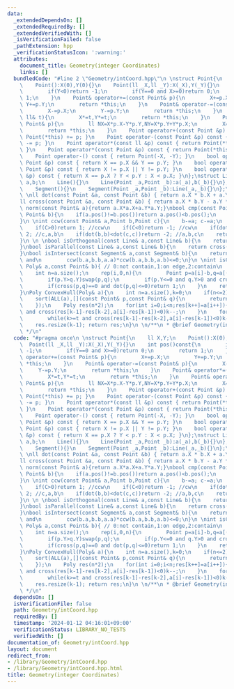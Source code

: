 ```yaml
---
data:
  _extendedDependsOn: []
  _extendedRequiredBy: []
  _extendedVerifiedWith: []
  _isVerificationFailed: false
  _pathExtension: hpp
  _verificationStatusIcon: ':warning:'
  attributes:
    document_title: Geometry(integer Coordinates)
    links: []
  bundledCode: "#line 2 \"Geometry/intCoord.hpp\"\n \nstruct Point{\n    ll X,Y;\n\
    \    Point():X(0),Y(0){}\n    Point(ll _X,ll _Y):X(_X),Y(_Y){}\n    int pos()const{\n\
    \        if(Y<0)return -1;\n        if(Y==0 and X>=0)return 0;\n        return\
    \ 1;\n    }\n    Point& operator+=(const Point& p){\n        X+=p.X;\n       \
    \ Y+=p.Y;\n        return *this;\n    }\n    Point& operator-=(const Point& p){\n\
    \        X-=p.X;\n        Y-=p.Y;\n        return *this;\n    }\n    Point& operator*=(const\
    \ ll& t){\n        X*=t,Y*=t;\n        return *this;\n    }\n    Point& operator*=(const\
    \ Point& p){\n        ll NX=X*p.X-Y*p.Y,NY=X*p.Y+Y*p.X;\n        X=NX,Y=NY;\n\
    \        return *this;\n    }\n    Point operator+(const Point &p) const { return\
    \ Point(*this) += p; }\n    Point operator-(const Point &p) const { return Point(*this)\
    \ -= p; }\n    Point operator*(const ll &p) const { return Point(*this) *= p;\
    \ }\n    Point operator*(const Point &p) const { return Point(*this) *= p; }\n\
    \    Point operator-() const { return Point(-X, -Y); }\n    bool operator==(const\
    \ Point &p) const { return X == p.X && Y == p.Y; }\n    bool operator!=(const\
    \ Point &p) const { return X != p.X || Y != p.Y; }\n    bool operator<(const Point\
    \ &p) const { return X == p.X ? Y < p.Y : X < p.X; }\n};\nstruct Line{\n    Point\
    \ a,b;\n    Line(){}\n    Line(Point _a,Point _b):a(_a),b(_b){}\n};\nstruct Segment:Line{\n\
    \    Segment(){}\n    Segment(Point _a,Point _b):Line(_a,_b){}\n};\nusing Poly=vector<Point>;\n\
    \ \nll dot(const Point &a, const Point &b) { return a.X * b.X + a.Y * b.Y; }\n\
    ll cross(const Point &a, const Point &b) { return a.X * b.Y - a.Y * b.X; }\nll\
    \ norm(const Point& a){return a.X*a.X+a.Y*a.Y;}\nbool cmp(const Point& a,const\
    \ Point& b){\n    if(a.pos()!=b.pos())return a.pos()<b.pos();\n    return a.Y*b.X<a.X*b.Y;\n\
    }\n \nint ccw(const Point& a,Point b,Point c){\n    b-=a; c-=a;\n    ll C=cross(b,c);\n\
    \    if(C>0)return 1; //ccw\n    if(C<0)return -1; //cw\n    if(dot(b,c)<0)return\
    \ 2; //c,a,b\n    if(dot(b,b)<dot(c,c))return -2; //a,b,c\n    return 0; //a,c,b\n\
    }\n \n \nbool isOrthogonal(const Line& a,const Line& b){\n    return dot(a.b-a.a,b.b-b.a)==0;\n\
    }\nbool isParallel(const Line& a,const Line& b){\n    return cross(a.b-a.a,b.b-b.a)==0;\n\
    }\nbool isIntersect(const Segment& a,const Segment& b){\n    return ccw(a.a,a.b,b.a)*ccw(a.a,a.b,b.b)<=0\
    \ and\n        ccw(b.a,b.b,a.a)*ccw(b.a,b.b,a.b)<=0;\n}\n \nint isContained(const\
    \ Poly& a,const Point& b){ // 0:not contain,1:on edge,2:contain\n    bool res=0;\n\
    \    int n=a.size();\n    rep(i,0,n){\n        Point p=a[i]-b,q=a[(i+1)%n]-b;\n\
    \        if(p.Y>q.Y)swap(p,q);\n        if(p.Y<=0 and q.Y>0 and cross(p,q)>0)res^=1;\n\
    \        if(cross(p,q)==0 and dot(p,q)<=0)return 1;\n    }\n    return (res?2:0);\n\
    }\nPoly ConvexHull(Poly& a){\n    int n=a.size(),k=0;\n    if(n<=2)return a;\n\
    \    sort(ALL(a),[](const Point& p,const Point& q){\n        return (p.Y==q.Y?p.X<q.X:p.Y<q.Y);\n\
    \    });\n    Poly res(n*2);\n    for(int i=0;i<n;res[k++]=a[i++]){\n        while(k>=2\
    \ and cross(res[k-1]-res[k-2],a[i]-res[k-1])<0)k--;\n    }\n    for(int i=n-2,t=k+1;i>=0;res[k++]=a[i--]){\n\
    \        while(k>=t and cross(res[k-1]-res[k-2],a[i]-res[k-1])<0)k--;\n    }\n\
    \    res.resize(k-1); return res;\n}\n \n/**\n * @brief Geometry(integer Coordinates)\n\
    \ */\n"
  code: "#pragma once\n \nstruct Point{\n    ll X,Y;\n    Point():X(0),Y(0){}\n  \
    \  Point(ll _X,ll _Y):X(_X),Y(_Y){}\n    int pos()const{\n        if(Y<0)return\
    \ -1;\n        if(Y==0 and X>=0)return 0;\n        return 1;\n    }\n    Point&\
    \ operator+=(const Point& p){\n        X+=p.X;\n        Y+=p.Y;\n        return\
    \ *this;\n    }\n    Point& operator-=(const Point& p){\n        X-=p.X;\n   \
    \     Y-=p.Y;\n        return *this;\n    }\n    Point& operator*=(const ll& t){\n\
    \        X*=t,Y*=t;\n        return *this;\n    }\n    Point& operator*=(const\
    \ Point& p){\n        ll NX=X*p.X-Y*p.Y,NY=X*p.Y+Y*p.X;\n        X=NX,Y=NY;\n\
    \        return *this;\n    }\n    Point operator+(const Point &p) const { return\
    \ Point(*this) += p; }\n    Point operator-(const Point &p) const { return Point(*this)\
    \ -= p; }\n    Point operator*(const ll &p) const { return Point(*this) *= p;\
    \ }\n    Point operator*(const Point &p) const { return Point(*this) *= p; }\n\
    \    Point operator-() const { return Point(-X, -Y); }\n    bool operator==(const\
    \ Point &p) const { return X == p.X && Y == p.Y; }\n    bool operator!=(const\
    \ Point &p) const { return X != p.X || Y != p.Y; }\n    bool operator<(const Point\
    \ &p) const { return X == p.X ? Y < p.Y : X < p.X; }\n};\nstruct Line{\n    Point\
    \ a,b;\n    Line(){}\n    Line(Point _a,Point _b):a(_a),b(_b){}\n};\nstruct Segment:Line{\n\
    \    Segment(){}\n    Segment(Point _a,Point _b):Line(_a,_b){}\n};\nusing Poly=vector<Point>;\n\
    \ \nll dot(const Point &a, const Point &b) { return a.X * b.X + a.Y * b.Y; }\n\
    ll cross(const Point &a, const Point &b) { return a.X * b.Y - a.Y * b.X; }\nll\
    \ norm(const Point& a){return a.X*a.X+a.Y*a.Y;}\nbool cmp(const Point& a,const\
    \ Point& b){\n    if(a.pos()!=b.pos())return a.pos()<b.pos();\n    return a.Y*b.X<a.X*b.Y;\n\
    }\n \nint ccw(const Point& a,Point b,Point c){\n    b-=a; c-=a;\n    ll C=cross(b,c);\n\
    \    if(C>0)return 1; //ccw\n    if(C<0)return -1; //cw\n    if(dot(b,c)<0)return\
    \ 2; //c,a,b\n    if(dot(b,b)<dot(c,c))return -2; //a,b,c\n    return 0; //a,c,b\n\
    }\n \n \nbool isOrthogonal(const Line& a,const Line& b){\n    return dot(a.b-a.a,b.b-b.a)==0;\n\
    }\nbool isParallel(const Line& a,const Line& b){\n    return cross(a.b-a.a,b.b-b.a)==0;\n\
    }\nbool isIntersect(const Segment& a,const Segment& b){\n    return ccw(a.a,a.b,b.a)*ccw(a.a,a.b,b.b)<=0\
    \ and\n        ccw(b.a,b.b,a.a)*ccw(b.a,b.b,a.b)<=0;\n}\n \nint isContained(const\
    \ Poly& a,const Point& b){ // 0:not contain,1:on edge,2:contain\n    bool res=0;\n\
    \    int n=a.size();\n    rep(i,0,n){\n        Point p=a[i]-b,q=a[(i+1)%n]-b;\n\
    \        if(p.Y>q.Y)swap(p,q);\n        if(p.Y<=0 and q.Y>0 and cross(p,q)>0)res^=1;\n\
    \        if(cross(p,q)==0 and dot(p,q)<=0)return 1;\n    }\n    return (res?2:0);\n\
    }\nPoly ConvexHull(Poly& a){\n    int n=a.size(),k=0;\n    if(n<=2)return a;\n\
    \    sort(ALL(a),[](const Point& p,const Point& q){\n        return (p.Y==q.Y?p.X<q.X:p.Y<q.Y);\n\
    \    });\n    Poly res(n*2);\n    for(int i=0;i<n;res[k++]=a[i++]){\n        while(k>=2\
    \ and cross(res[k-1]-res[k-2],a[i]-res[k-1])<0)k--;\n    }\n    for(int i=n-2,t=k+1;i>=0;res[k++]=a[i--]){\n\
    \        while(k>=t and cross(res[k-1]-res[k-2],a[i]-res[k-1])<0)k--;\n    }\n\
    \    res.resize(k-1); return res;\n}\n \n/**\n * @brief Geometry(integer Coordinates)\n\
    \ */\n"
  dependsOn: []
  isVerificationFile: false
  path: Geometry/intCoord.hpp
  requiredBy: []
  timestamp: '2024-01-12 04:16:01+09:00'
  verificationStatus: LIBRARY_NO_TESTS
  verifiedWith: []
documentation_of: Geometry/intCoord.hpp
layout: document
redirect_from:
- /library/Geometry/intCoord.hpp
- /library/Geometry/intCoord.hpp.html
title: Geometry(integer Coordinates)
---
```

